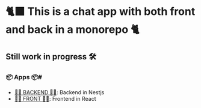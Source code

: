 # 🐈‍⬛ This is a chat app with both front and back in a monorepo 🐈

## Still work in progress 🛠️ ##

### 📦️ Apps 📦️#

- [👩‍💻 BACKEND 👩‍💻](./apps/backend): Backend in Nestjs
- [🧑‍🎨 FRONT 🧑‍🎨](./apps/frontend): Frontend in React
